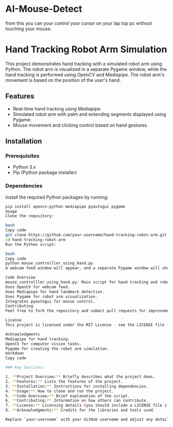 # AI-Mouse-Detect
from this you can your control your cursor on your lap top pc without touching your mouse.
# Hand Tracking Robot Arm Simulation

This project demonstrates hand tracking with a simulated robot arm using Python. The robot arm is visualized in a separate Pygame window, while the hand tracking is performed using OpenCV and Mediapipe. The robot arm's movement is based on the position of the user's hand.

## Features

- Real-time hand tracking using Mediapipe.
- Simulated robot arm with palm and extending segments displayed using Pygame.
- Mouse movement and clicking control based on hand gestures.

## Installation

### Prerequisites

- Python 3.x
- Pip (Python package installer)

### Dependencies

Install the required Python packages by running:

```bash
pip install opencv-python mediapipe pyautogui pygame
Usage
Clone the repository:

bash
Copy code
git clone https://github.com/your-username/hand-tracking-robot-arm.git
cd hand-tracking-robot-arm
Run the Python script:

bash
Copy code
python mouse_controlller_using_hand.py
A webcam feed window will appear, and a separate Pygame window will show the robot arm simulation. Move your hand to control the robot arm and the mouse pointer. Clicking is simulated when the thumb and index finger are close together.

Code Overview
mouse_controlller_using_hand.py: Main script for hand tracking and robot arm simulation.
Uses OpenCV for webcam feed.
Uses Mediapipe for hand landmark detection.
Uses Pygame for robot arm visualization.
Integrates pyautogui for mouse control.
Contributing
Feel free to fork the repository and submit pull requests for improvements or bug fixes. For major changes, please open an issue to discuss it first.

License
This project is licensed under the MIT License - see the LICENSE file for details.

Acknowledgments
Mediapipe for hand tracking.
OpenCV for computer vision tasks.
Pygame for creating the robot arm simulation.
markdown
Copy code

### Key Sections:

1. **Project Overview:** Briefly describes what the project does.
2. **Features:** Lists the features of the project.
3. **Installation:** Instructions for installing dependencies.
4. **Usage:** How to clone and run the project.
5. **Code Overview:** Brief explanation of the script.
6. **Contributing:** Information on how others can contribute.
7. **License:** Licensing details (you should include a LICENSE file if you specify a license).
8. **Acknowledgments:** Credits for the libraries and tools used.

Replace `your-username` with your GitHub username and adjust any details to fit your specific project needs.







